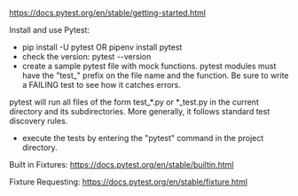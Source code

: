 https://docs.pytest.org/en/stable/getting-started.html

Install and use Pytest:
- pip install -U pytest OR pipenv install pytest
- check the version: pytest --version
- create a sample pytest file with mock functions. pytest modules must have the "test_" prefix on the file name and the 
function. Be sure to write a FAILING test to see how it catches errors.
  
pytest will run all files of the form test_*.py or *_test.py in the current directory and its subdirectories. 
More generally, it follows standard test discovery rules.

- execute the tests by entering the "pytest" command in the project directory.


Built in Fixtures: https://docs.pytest.org/en/stable/builtin.html

Fixture Requesting: https://docs.pytest.org/en/stable/fixture.html
